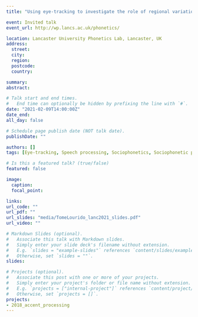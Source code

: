 ```yaml
---
title: "Using eye-tracking to investigate the role of regional variation in spoken word recognition"

event: Invited talk
event_url: http://wp.lancs.ac.uk/phonetics/

location: Lancaster University Phonetics Lab, Lancaster, UK
address: 
  street: 
  city: 
  region: 
  postcode: 
  country: 

summary:
abstract: 

# Talk start and end times.
#   End time can optionally be hidden by prefixing the line with `#`.
date: "2021-02-09T14:00:00Z"
date_end: 
all_day: false

# Schedule page publish date (NOT talk date).
publishDate: ""

authors: []
tags: [Eye-tracking, Speech processing, Sociophonetics, Sociophonetic processing, Northern English]

# Is this a featured talk? (true/false)
featured: false

image:
  caption: 
  focal_point:

links:
url_code: ""
url_pdf: ""
url_slides: "media/TomeLourido_lanc2021_slides.pdf"
url_video: ""

# Markdown Slides (optional).
#   Associate this talk with Markdown slides.
#   Simply enter your slide deck's filename without extension.
#   E.g. `slides = "example-slides"` references `content/slides/example-slides.md`.
#   Otherwise, set `slides = ""`.
slides:

# Projects (optional).
#   Associate this post with one or more of your projects.
#   Simply enter your project's folder or file name without extension.
#   E.g. `projects = ["internal-project"]` references `content/project/deep-learning/index.md`.
#   Otherwise, set `projects = []`.
projects:
- 2018_accent_processing
---
```

